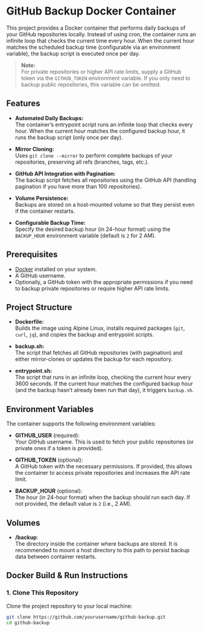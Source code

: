 # GitHub Backup Docker Container

This project provides a Docker container that performs daily backups of your GitHub repositories locally. Instead of using cron, the container runs an infinite loop that checks the current time every hour. When the current hour matches the scheduled backup time (configurable via an environment variable), the backup script is executed once per day.

> **Note:**  
> For private repositories or higher API rate limits, supply a GitHub token via the `GITHUB_TOKEN` environment variable. If you only need to backup public repositories, this variable can be omitted.

## Features

- **Automated Daily Backups:**  
  The container’s entrypoint script runs an infinite loop that checks every hour. When the current hour matches the configured backup hour, it runs the backup script (only once per day).

- **Mirror Cloning:**  
  Uses `git clone --mirror` to perform complete backups of your repositories, preserving all refs (branches, tags, etc.).

- **GitHub API Integration with Pagination:**  
  The backup script fetches all repositories using the GitHub API (handling pagination if you have more than 100 repositories).

- **Volume Persistence:**  
  Backups are stored on a host-mounted volume so that they persist even if the container restarts.

- **Configurable Backup Time:**  
  Specify the desired backup hour (in 24-hour format) using the `BACKUP_HOUR` environment variable (default is `2` for 2 AM).

## Prerequisites

- [Docker](https://docs.docker.com/get-docker/) installed on your system.
- A GitHub username.
- Optionally, a GitHub token with the appropriate permissions if you need to backup private repositories or require higher API rate limits.

## Project Structure

- **Dockerfile:**  
  Builds the image using Alpine Linux, installs required packages (`git`, `curl`, `jq`), and copies the backup and entrypoint scripts.

- **backup.sh:**  
  The script that fetches all GitHub repositories (with pagination) and either mirror-clones or updates the backup for each repository.

- **entrypoint.sh:**  
  The script that runs in an infinite loop, checking the current hour every 3600 seconds. If the current hour matches the configured backup hour (and the backup hasn’t already been run that day), it triggers `backup.sh`.

## Environment Variables

The container supports the following environment variables:

- **GITHUB_USER** (required):  
  Your GitHub username. This is used to fetch your public repositories (or private ones if a token is provided).

- **GITHUB_TOKEN** (optional):  
  A GitHub token with the necessary permissions. If provided, this allows the container to access private repositories and increases the API rate limit.

- **BACKUP_HOUR** (optional):  
  The hour (in 24-hour format) when the backup should run each day. If not provided, the default value is `2` (i.e., 2 AM).

## Volumes

- **/backup**:  
  The directory inside the container where backups are stored. It is recommended to mount a host directory to this path to persist backup data between container restarts.

## Docker Build & Run Instructions

### 1. Clone This Repository

Clone the project repository to your local machine:

```bash
git clone https://github.com/yourusername/github-backup.git
cd github-backup
